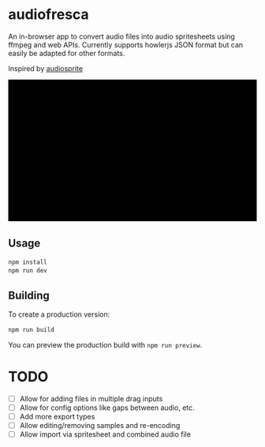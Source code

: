 # audiofresca

An in-browser app to convert audio files into audio spritesheets using ffmpeg and web APIs. Currently supports howlerjs JSON format but can easily be adapted for other formats.

Inspired by [audiosprite](https://github.com/tonistiigi/audiosprite)

![gif of audiofresca in use](/static/audiofresca.gif)

## Usage


```bash
npm install
npm run dev
```

## Building

To create a production version:

```bash
npm run build
```

You can preview the production build with `npm run preview`.

# TODO
- [ ] Allow for adding files in multiple drag inputs
- [ ] Allow for config options like gaps between audio, etc.
- [ ] Add more export types
- [ ] Allow editing/removing samples and re-encoding
- [ ] Allow import via spritesheet and combined audio file
